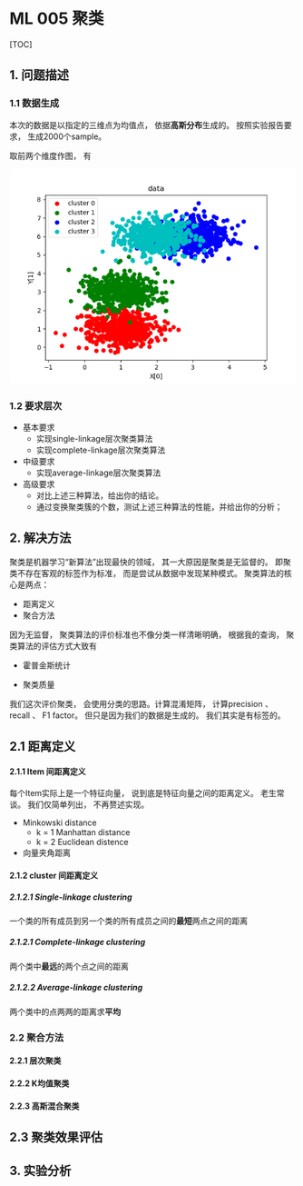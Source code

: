 # ML 005 聚类



[TOC]

## 1. 问题描述

### 1.1 数据生成

本次的数据是以指定的三维点为均值点， 依据**高斯分布**生成的。 按照实验报告要求， 生成2000个sample。

取前两个维度作图， 有

![](gen_data.png)

### 1.2 要求层次

* 基本要求
  * 实现single-linkage层次聚类算法
  * 实现complete-linkage层次聚类算法
* 中级要求
  * 实现average-linkage层次聚类算法
* 高级要求
  * 对比上述三种算法，给出你的结论。
  * 通过变换聚类簇的个数，测试上述三种算法的性能，并给出你的分析；

## 2. 解决方法

聚类是机器学习“新算法”出现最快的领域， 其一大原因是聚类是无监督的。 即聚类不存在客观的标签作为标准， 而是尝试从数据中发现某种模式。 聚类算法的核心是两点：

* 距离定义
* 聚合方法

因为无监督， 聚类算法的评价标准也不像分类一样清晰明确， 根据我的查询， 聚类算法的评估方式大致有

* 霍普金斯统计

* 聚类质量

我们这次评价聚类， 会使用分类的思路。计算混淆矩阵， 计算precision 、 recall 、 F1 factor。 但只是因为我们的数据是生成的。 我们其实是有标签的。 

## 2.1 距离定义

#### 2.1.1 Item 间距离定义

每个Item实际上是一个特征向量， 说到底是特征向量之间的距离定义。 老生常谈。 我们仅简单列出， 不再赘述实现。 

* Minkowski distance
  * k = 1 Manhattan distance
  * k = 2 Euclidean distence
* 向量夹角距离

#### 2.1.2 cluster 间距离定义

##### 2.1.2.1    Single-linkage clustering

一个类的所有成员到另一个类的所有成员之间的**最短**两点之间的距离

##### 2.1.2.1    Complete-linkage clustering

两个类中**最远**的两个点之间的距离

##### 2.1.2.2     Average-linkage clustering

两个类中的点两两的距离求**平均**

### 2.2 聚合方法

#### 2.2.1 层次聚类

#### 2.2.2 K均值聚类

#### 2.2.3 高斯混合聚类 

## 2.3 聚类效果评估



## 3. 实验分析

### 